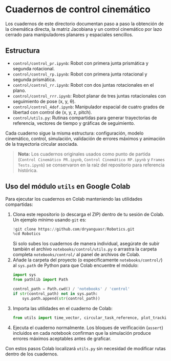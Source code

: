 # Cuadernos de control cinemático

Los cuadernos de este directorio documentan paso a paso la obtención de la cinemática directa, la matriz Jacobiana y un control cinemático por lazo cerrado para manipuladores planares y espaciales sencillos.

## Estructura

- `control/control_pr.ipynb`: Robot con primera junta prismática y segunda rotacional.
- `control/control_rp.ipynb`: Robot con primera junta rotacional y segunda prismática.
- `control/control_rr.ipynb`: Robot con dos juntas rotacionales en el plano.
- `control/control_rrr.ipynb`: Robot planar de tres juntas rotacionales con seguimiento de pose (x, y, θ).
- `control/control_4dof.ipynb`: Manipulador espacial de cuatro grados de libertad con control de (x, y, z, pitch).
- `control/utils.py`: Rutinas compartidas para generar trayectorias de referencia, vectores de tiempo y gráficas de seguimiento.

Cada cuaderno sigue la misma estructura: configuración, modelo cinemático, control, simulación, validación de errores máximos y animación de la trayectoria circular asociada.

> **Nota:** Los cuadernos originales usados como punto de partida (`Control Cinemático PR.ipynb`, `Control Cinemático RP.ipynb` y `Frames Tests.ipynb`) se conservaron en la raíz del repositorio para referencia histórica.

## Uso del módulo `utils` en Google Colab

Para ejecutar los cuadernos en Colab manteniendo las utilidades compartidas:

1. Clona este repositorio (o descarga el ZIP) dentro de tu sesión de Colab. Un ejemplo mínimo usando `git` es:
   ```python
   !git clone https://github.com/dryanguasr/Robotics.git
   %cd Robotics
   ```
   Si solo subes los cuadernos de manera individual, asegúrate de subir también el archivo `notebooks/control/utils.py` o arrastra la carpeta completa `notebooks/control/` al panel de archivos de Colab.
2. Añade la carpeta del proyecto (o específicamente `notebooks/control/`) al `sys.path` de Python para que Colab encuentre el módulo:
   ```python
   import sys
   from pathlib import Path

   control_path = Path.cwd() / 'notebooks' / 'control'
   if str(control_path) not in sys.path:
       sys.path.append(str(control_path))
   ```
3. Importa las utilidades en el cuaderno de Colab:
   ```python
   from utils import time_vector, circular_task_reference, plot_tracking
   ```
4. Ejecuta el cuaderno normalmente. Los bloques de verificación (`assert`) incluidos en cada notebook confirman que la simulación produce errores máximos aceptables antes de graficar.

Con estos pasos Colab localizará `utils.py` sin necesidad de modificar rutas dentro de los cuadernos.
